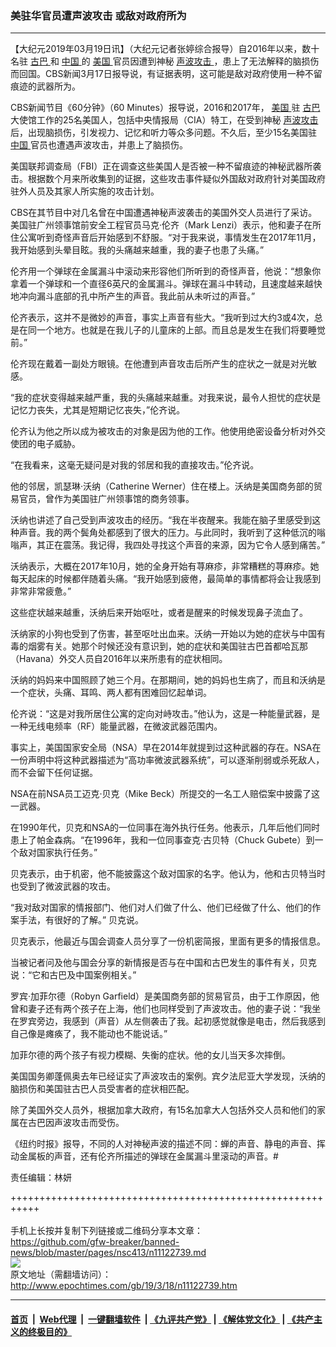 ### 美驻华官员遭声波攻击 或敌对政府所为
------------------------

<p>
 【大纪元2019年03月19日讯】（大纪元记者张婷综合报导）自2016年以来，数十名驻
 <a href="http://www.epochtimes.com/gb/tag/%E5%8F%A4%E5%B7%B4.html">
  古巴
 </a>
 和
 <a href="http://www.epochtimes.com/gb/tag/%E4%B8%AD%E5%9B%BD.html">
  中国
 </a>
 的
 <a href="http://www.epochtimes.com/gb/tag/%E7%BE%8E%E5%9B%BD.html">
  美国
 </a>
 官员因遭到神秘
 <a href="http://www.epochtimes.com/gb/tag/%E5%A3%B0%E6%B3%A2%E6%94%BB%E5%87%BB.html">
  声波攻击
 </a>
 ，患上了无法解释的脑损伤而回国。CBS新闻3月17日报导说，有证据表明，这可能是敌对政府使用一种不留痕迹的武器所为。
</p>
<p>
 CBS新闻节目《60分钟》（60 Minutes）报导说，2016和2017年，
 <a href="http://www.epochtimes.com/gb/tag/%E7%BE%8E%E5%9B%BD.html">
  美国
 </a>
 驻
 <a href="http://www.epochtimes.com/gb/tag/%E5%8F%A4%E5%B7%B4.html">
  古巴
 </a>
 大使馆工作的25名美国人，包括中央情报局（CIA）特工，在受到神秘
 <a href="http://www.epochtimes.com/gb/tag/%E5%A3%B0%E6%B3%A2%E6%94%BB%E5%87%BB.html">
  声波攻击
 </a>
 后，出现脑损伤，引发视力、记忆和听力等众多问题。不久后，至少15名美国驻
 <a href="http://www.epochtimes.com/gb/tag/%E4%B8%AD%E5%9B%BD.html">
  中国
 </a>
 官员也遭遇声波攻击，并患上了脑损伤。
</p>
<p>
 美国联邦调查局（FBI）正在调查这些美国人是否被一种不留痕迹的神秘武器所袭击。根据数个月来所收集到的证据，这些攻击事件疑似外国敌对政府针对美国政府驻外人员及其家人所实施的攻击计划。
</p>
<p>
 CBS在其节目中对几名曾在中国遭遇神秘声波袭击的美国外交人员进行了采访。美国驻广州领事馆前安全工程官员马克·伦齐（Mark Lenzi）表示，他和妻子在所住公寓听到奇怪声音后开始感到不舒服。“对于我来说，事情发生在2017年11月，我开始感到头晕目眩。我的头痛越来越重，我的妻子也患了头痛。”
</p>
<p>
 伦齐用一个弹球在金属漏斗中滚动来形容他们所听到的奇怪声音，他说：“想象你拿着一个弹球和一个直径6英尺的金属漏斗。弹球在漏斗中转动，且速度越来越快地冲向漏斗底部的孔中所产生的声音。我此前从未听过的声音。”
</p>
<p>
 伦齐表示，这并不是微妙的声音，事实上声音有些大。“我听到过大约3或4次，总是在同一个地方。也就是在我儿子的儿童床的上部。而且总是发生在我们将要睡觉前。”
</p>
<p>
 伦齐现在戴着一副处方眼镜。在他遭到声音攻击后所产生的症状之一就是对光敏感。
</p>
<p>
 “我的症状变得越来越严重，我的头痛越来越重。对我来说，最令人担忧的症状是记忆力丧失，尤其是短期记忆丧失，”伦齐说。
</p>
<p>
 伦齐认为他之所以成为被攻击的对象是因为他的工作。他使用绝密设备分析对外交使团的电子威胁。
</p>
<p>
 “在我看来，这毫无疑问是对我的邻居和我的直接攻击。”伦齐说。
</p>
<p>
 他的邻居，凯瑟琳·沃纳（Catherine Werner）住在楼上。沃纳是美国商务部的贸易官员，曾作为美国驻广州领事馆的商务领事。
</p>
<p>
 沃纳也讲述了自己受到声波攻击的经历。“我在半夜醒来。我能在脑子里感受到这种声音。我的两个鬓角处都感到了很大的压力。与此同时，我听到了这种低沉的嗡嗡声，其正在震荡。我记得，我四处寻找这个声音的来源，因为它令人感到痛苦。”
</p>
<p>
 沃纳表示，大概在2017年10月，她的全身开始有荨麻疹，非常糟糕的荨麻疹。她每天起床的时候都伴随着头痛。“我开始感到疲倦，最简单的事情都将会让我感到非常非常疲惫。”
</p>
<p>
 这些症状越来越重，沃纳后来开始呕吐，或者是醒来的时候发现鼻子流血了。
</p>
<p>
 沃纳家的小狗也受到了伤害，甚至呕吐出血来。沃纳一开始以为她的症状与中国有毒的烟雾有关。她那个时候还没有意识到，她的症状和美国驻古巴首都哈瓦那（Havana）外交人员自2016年以来所患有的症状相同。
</p>
<p>
 沃纳的妈妈来中国照顾了她三个月。在那期间，她的妈妈也生病了，而且和沃纳是一个症状，头痛、耳鸣、两人都有困难回忆起单词。
</p>
<p>
 伦齐说：“这是对我所居住公寓的定向对峙攻击。”他认为，这是一种能量武器，是一种无线电频率（RF）能量武器，在微波武器范围内。
</p>
<p>
 事实上，美国国家安全局（NSA）早在2014年就提到过这种武器的存在。NSA在一份声明中将这种武器描述为“高功率微波武器系统”，可以逐渐削弱或杀死敌人，而不会留下任何证据。
</p>
<p>
 NSA在前NSA员工迈克·贝克（Mike Beck）所提交的一名工人赔偿案中披露了这一武器。
</p>
<p>
 在1990年代，贝克和NSA的一位同事在海外执行任务。他表示，几年后他们同时患上了帕金森病。“在1996年，我和一位同事查克·古贝特（Chuck Gubete）到一个敌对国家执行任务。”
</p>
<p>
 贝克表示，由于机密，他不能披露这个敌对国家的名字。他认为，他和古贝特当时也受到了微波武器的攻击。
</p>
<p>
 “我对敌对国家的情报部门、他们对人们做了什么、他们已经做了什么、他们的作案手法，有很好的了解。” 贝克说。
</p>
<p>
 贝克表示，他最近与国会调查人员分享了一份机密简报，里面有更多的情报信息。
</p>
<p>
 当被记者问及他与国会分享的新情报是否与在中国和古巴发生的事件有关，贝克说：“它和古巴及中国案例相关。”
</p>
<p>
 罗宾·加菲尔德（Robyn Garfield）是美国商务部的贸易官员，由于工作原因，他曾和妻子还有两个孩子在上海，他们也同样受到了声波攻击。他的妻子说：“我坐在罗宾旁边，我感到（声音）从左侧袭击了我。起初感觉就像是电击，然后我感到自己像是瘫痪了，我不能动也不能说话。”
</p>
<p>
 加菲尔德的两个孩子有视力模糊、失衡的症状。他的女儿当天多次摔倒。
</p>
<p>
 美国国务卿蓬佩奥去年已经证实了声波攻击的案例。宾夕法尼亚大学发现，沃纳的脑损伤和美国驻古巴人员受害者的症状相匹配。
</p>
<p>
 除了美国外交人员外，根据加拿大政府，有15名加拿大人包括外交人员和他们的家属在古巴因声波攻击而受伤。
</p>
<p>
 《纽约时报》报导，不同的人对神秘声波的描述不同：蝉的声音、静电的声音、挥动金属板的声音，还有伦齐所描述的弹球在金属漏斗里滚动的声音。#
</p>
<p>
 责任编辑：林妍
</p>

+++++++++++++++++++++++++++++++++++++++++++++++++++++++++++<br/><br/>
手机上长按并复制下列链接或二维码分享本文章：<br/>
https://github.com/gfw-breaker/banned-news/blob/master/pages/nsc413/n11122739.md <br/>
<a href='https://github.com/gfw-breaker/banned-news/blob/master/pages/nsc413/n11122739.md'><img src='https://github.com/gfw-breaker/banned-news/blob/master/pages/nsc413/n11122739.md.png'/></a> <br/>
原文地址（需翻墙访问）：http://www.epochtimes.com/gb/19/3/18/n11122739.htm


------------------------
#### [首页](https://github.com/gfw-breaker/banned-news/blob/master/README.md) &nbsp;|&nbsp; [Web代理](https://github.com/labour-camp/helloworld) &nbsp;|&nbsp; [一键翻墙软件](https://github.com/gfw-breaker/nogfw/blob/master/README.md) &nbsp;| [《九评共产党》](https://github.com/gfw-breaker/9ping.md/blob/master/README.md#九评之一评共产党是什么) | [《解体党文化》](https://github.com/gfw-breaker/jtdwh.md/blob/master/README.md) | [《共产主义的终极目的》](https://github.com/gfw-breaker/gczydzjmd.md/blob/master/README.md)


